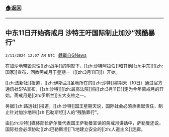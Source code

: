 ###  [:house:返回](README.md)
---


## 中东11日开始斋戒月 沙特王吁国际制止加沙“残酷暴行”
`3/11/2024 12:07 AM UTC ` [轉載自GNews](https://gnews.org/articles/2382565)

在加沙地带毁灭性[[zh:战争]]的阴影下，[[zh:沙特阿拉伯]]和其他[[zh:中东]][[zh:国家]]宣布，回教斋戒月于星期一（[[zh:3月11日]]）开始。

[[zh:法新社]]报道，[[zh:伊斯兰]]圣地所在的[[zh:沙特]]星期天（10日）通过官方通讯社SPA宣布，[[zh:沙特]][[zh:最高法院]]将[[zh:3月11日]]定为今年斋戒月的开始。斋戒月是[[zh:伊斯兰]]五大支柱之一。

另据[[zh:路透社]]报道，[[zh:沙特]]国王星期天说，国际社会必须承担起责任，制止针对加沙地带[[zh:巴勒斯坦]]人的“残酷罪行”。

由[[zh:沙特]]媒体部长萨尔曼代表国王萨勒曼宣读的斋戒月讲话中，萨勒曼还说，国际社会必须协助[[zh:巴勒斯坦]]飞地建立安全的[[zh:人道主义]]走廊。
